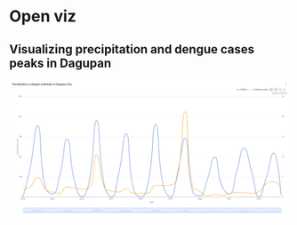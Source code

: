 # Open viz

## Visualizing precipitation and dengue cases peaks in Dagupan

![](./images/Screenshot_2025-04-22T16-31-52.942Z.png)
